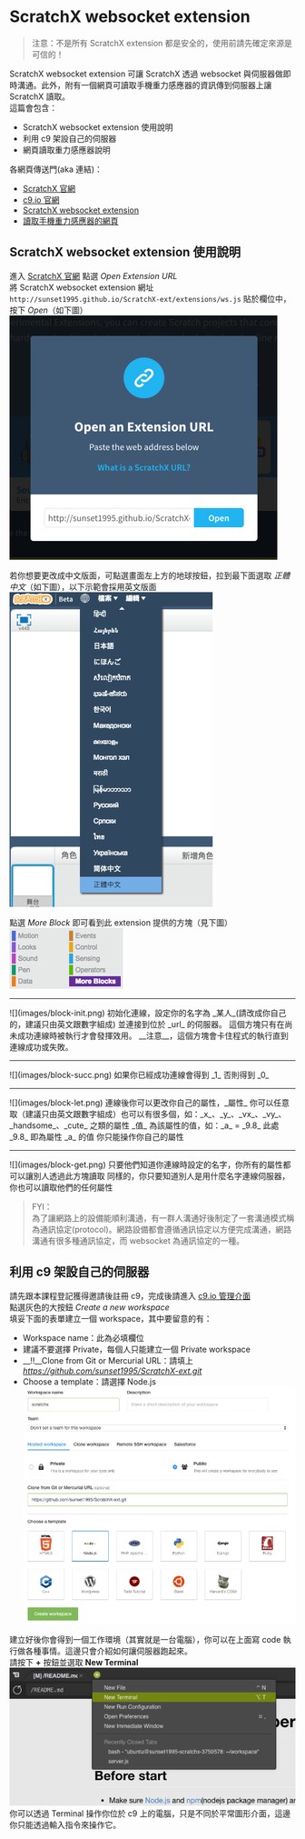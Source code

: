 # ScratchX websocket extension

> 注意：不是所有 ScratchX extension 都是安全的，使用前請先確定來源是可信的！

ScratchX websocket extension 可讓 ScratchX 透過 websocket 與伺服器做即時溝通。此外，附有一個網頁可讀取手機重力感應器的資訊傳到伺服器上讓 ScratchX 讀取。  
這篇會包含：
- ScratchX websocket extension 使用說明
- 利用 c9 架設自己的伺服器
- 網頁讀取重力感應器說明

各網頁傳送門(aka 連結)：
- [ScratchX 官網](http://scratchx.org/)
- [c9.io 官網](https://c9.io/)
- [ScratchX websocket extension](http://sunset1995.github.io/ScratchX-ext/extensions/ws.js)
- [讀取手機重力感應器的網頁](http://sunset1995.github.io/ScratchX-ext/static/gsensor.html)



## ScratchX websocket extension 使用說明
進入 [ScratchX 官網](http://scratchx.org/) 點選 _Open Extension URL_  
將 ScratchX websocket extension 網址 `http://sunset1995.github.io/ScratchX-ext/extensions/ws.js` 貼於欄位中，按下 _Open_（如下圖）  
![](images/1.png)  

若你想要更改成中文版面，可點選畫面左上方的地球按鈕，拉到最下面選取 _正體中文_（如下圖），以下示範會採用英文版面  
![](images/2.png)  

點選 _More Block_ 即可看到此 extension 提供的方塊（見下圖）  
![](images/3.png)  

<hr>
![](images/block-init.png)  
初始化連線，設定你的名字為 _某人_(請改成你自己的，建議只由英文跟數字組成) 並連接到位於 _url_ 的伺服器。  
這個方塊只有在尚未成功連線時被執行才會發揮效用。  
__注意__，這個方塊會卡住程式的執行直到連線成功或失敗。  
<hr>
![](images/block-succ.png)  
如果你已經成功連線會得到 _1_ 否則得到 _0_  
<hr>
![](images/block-let.png)  
連線後你可以更改你自己的屬性，_屬性_ 你可以任意取（建議只由英文跟數字組成）也可以有很多個，如：_x_、_y_、_vx_、_vy_、_handsome_、_cute_ 之類的屬性  
_值_ 為該屬性的值，如：_a_ = _9.8_ 此處 _9.8_ 即為屬性 _a_ 的值  
你只能操作你自己的屬性  
<hr>
![](images/block-get.png)  
只要他們知道你連線時設定的名字，你所有的屬性都可以讓別人透過此方塊讀取  
同樣的，你只要知道別人是用什麼名字連線伺服器，你也可以讀取他們的任何屬性  

> FYI：  
> 為了讓網路上的設備能順利溝通，有一群人溝通好後制定了一套溝通模式稱為通訊協定(protocol)。網路設備都會遵循通訊協定以方便完成溝通，網路溝通有很多種通訊協定，而 websocket 為通訊協定的一種。  



## 利用 c9 架設自己的伺服器
請先跟本課程登記獲得邀請後註冊 c9，完成後請進入 [c9.io 管理介面](https://c9.io/)  
點選灰色的大按鈕 _Create a new workspace_  
填妥下面的表單建立一個 workspace，其中要留意的有：
- Workspace name：此為必填欄位
- 建議不要選擇 Private，每個人只能建立一個 Private workspace
- __!!__Clone from Git or Mercurial URL：請填上 _https://github.com/sunset1995/ScratchX-ext.git_
- Choose a template：請選擇 Node.js  
![](images/c9-form.png)  

建立好後你會得到一個工作環境（其實就是一台電腦），你可以在上面寫 code 執行做各種事情。這邊只會介紹如何讓伺服器跑起來。  
請按下 __+__ 按鈕並選取 __New Terminal__  
![](images/c9-terminal.png)  
你可以透過 Terminal 操作你位於 c9 上的電腦，只是不同於平常圖形介面，這邊你只能透過輸入指令來操作它。  

